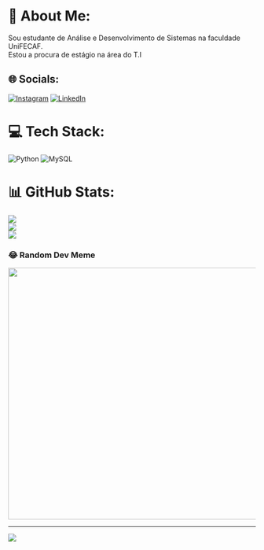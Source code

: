 # 💫 About Me:
Sou estudante de Análise e Desenvolvimento de Sistemas na faculdade UniFECAF.<br>Estou a procura de estágio na área do T.I


## 🌐 Socials:
[![Instagram](https://img.shields.io/badge/Instagram-%23E4405F.svg?logo=Instagram&logoColor=white)](https://instagram.com/_cx1que) [![LinkedIn](https://img.shields.io/badge/LinkedIn-%230077B5.svg?logo=linkedin&logoColor=white)](https://linkedin.com/in/CaiqueRodrigues) 

# 💻 Tech Stack:
![Python](https://img.shields.io/badge/python-3670A0?style=flat&logo=python&logoColor=ffdd54) ![MySQL](https://img.shields.io/badge/mysql-%2300f.svg?style=flat&logo=mysql&logoColor=white)
# 📊 GitHub Stats:
![](https://github-readme-stats.vercel.app/api?username=Cx1que&theme=algolia&hide_border=true&include_all_commits=true&count_private=false)<br/>
![](https://github-readme-streak-stats.herokuapp.com/?user=Cx1que&theme=algolia&hide_border=true)<br/>
![](https://github-readme-stats.vercel.app/api/top-langs/?username=Cx1que&theme=algolia&hide_border=true&include_all_commits=true&count_private=false&layout=compact)

### 😂 Random Dev Meme
<img src="https://rm.up.railway.app/" width="512px"/>

---
[![](https://visitcount.itsvg.in/api?id=Cx1que&icon=0&color=0)](https://visitcount.itsvg.in)

<!-- Proudly created with GPRM ( https://gprm.itsvg.in ) -->